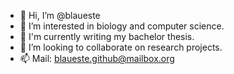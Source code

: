 - 👋 Hi, I’m @blaueste
- 👀 I’m interested in biology and computer science.
- 🌱 I'm currently writing my bachelor thesis.
- 💞️ I’m looking to collaborate on research projects.
- 📫 Mail: blaueste.github@mailbox.org

<!---
blaueste/blaueste is a ✨ special ✨ repository because its `README.md` (this file) appears on your GitHub profile.
You can click the Preview link to take a look at your changes.
--->
